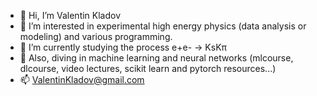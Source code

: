 - 👋 Hi, I’m Valentin Kladov
- 👀 I’m interested in experimental high energy physics (data analysis or modeling) and various programming. 
- 🌱 I’m currently studying the process e+e- -> KsKπ 
- 🌱 Also, diving in machine learning and neural networks (mlcourse, dlcourse, video lectures, scikit learn and pytorch resources...)
- 📫 ValentinKladov@gmail.com

<!---
KladovValentin/KladovValentin is a ✨ special ✨ repository because its `README.md` (this file) appears on your GitHub profile.
You can click the Preview link to take a look at your changes.
--->
